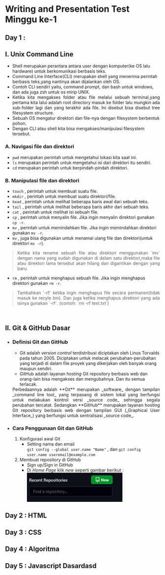 
# **Writing and Presentation Test Minggu ke-1**

## **Day 1 :**

## **I. Unix Command Line**

*   Shell merupakan perantara antara user dengan komputer(ke OS lalu hardware) untuk berkomunikasi berbasis teks.
*   Command Line Interface(CLI) merupakan shell yang menerima perintah berbasis teks,yang nantinya akan dijalankan oleh OS.
*   Contoh CLI sendiri yaitu, command prompt, dan bash untuk windows, dan ada juga zsh untuk os mirip UNIX.
*   <div align="justify">Ketika kita mengakses folder atau file melalui sebuah terminal,yang pertama kita lalui adalah root directory masuk ke folder lalu mungkin ada sub-folder lagi dan yang terakhir ada file. Ini disebut bisa disebut tree filesystem structure.
*   Sebuah OS mengatur direktori dan file-nya dengan filesystem berbentuk pohon.
*   Dengan CLI atau shell kita bisa mengakses/manipulasi filesystem tersebut.
###   **A. Navigasi file dan direktori**
*   `pwd` merupakan perintah untuk mengetahui lokasi kita saat ini.
*   `ls` merupakan perintah untuk mengetahui isi dari direktori itu sendiri.
*   `cd` merupakan perintah untuk berpindah-pindah direktori.

### **B. Manipulasi file dan direktori**
*   `touch` , perintah untuk membuat suatu file.
*   `mkdir` , perintah untuk membuat suatu direktori/file.
*   `head` , perintah untuk melihat beberapa baris awal dari sebuah teks.
*   `tail` , perintah untuk melihat beberapa baris akhir dari sebuah teks.
*   `cat` , perintah untuk melihat isi sebuah file.
*   `cp` , perintah untuk menyalin file. Jika ingin menyalin direktori gunakan `cp -r`.
*   `mv` , perintah untuk memindahkan file. Jika ingin memindahkan direktori gunakan `mv -r`.
*   `mv` , juga bisa digunakan untuk menamai ulang file dan direktori(untuk direktori `mv -r`).
><div align="justify">Ketika kita rename sebuah file atau direktori menggunakan `mv` dengan nama yang sudah digunakan di dalam satu direktori,maka file atau direktori lama tersebut akan hilang dan digantikan dengan yang baru.
*   `rm`  , perintah untuk menghapus sebuah file. Jika ingin menghapus direktori gunakan `rm -r`.
><div align="justify">Tambahkan `-rf` ketika ingin menghapus file secara permanen(tidak masuk ke recyle bin). Dan juga ketika menghapus direktori yang ada isinya gunakan `-rf`. (contoh: `rm -rf text.txt`)   

&emsp;

## **II. Git & GitHub Dasar**

- ### **Definisi Git dan GitHub**
    *  Git adalah _version control_ terdistribusi diciptakan oleh Linus Torvalds pada tahun 2005. Diciptakan untuk melacak perubahan-perubahan yang terjadi di dalam file proyek yang dikerjakan oleh banyak orang maupun sendiri.
    *  GitHub adalah layanan _hosting_ Git repository berbasis web dan orang-lain bisa mengakses dan mengubahnya. Dan itu semua terlacak.        

   <div align="justify">Perbedaannya adalah **Git** merupakan _software_ dengan tampilan _command line tool_ yang terpasang di sistem lokal yang berfungsi untuk melakukan kontrol versi _source code_ sehingga segala perubahan tercatat. Sedangkan **GitHub** merupakan layanan hosting Git repository berbasis web dengan tampilan GUI (_Graphical User Interface_) yang berfungsi untuk sentralisasi _source code_.

- ### **Cara Penggunaan Git dan GitHub**
    1. Konfigurasi awal Git
        - Setting nama dan email    
         `git config --global user.name "Name"` , dan 
        `git config user.name useremail@example.com `
    2. Membuat repository di GitHub
        - Sign up/Sign in GitHub
        - Di _Home Page_ klik _new_ seperti gambar berikut :    
        ![new repository](https://github.com/SyahriFadlul/Writing-and-Presentation-Test/blob/main/Minggu-Pertama/new%20repo.png "new repo")

##  **Day 2 : HTML**

##  **Day 3 : CSS**

##  **Day 4 : Algoritma**

##  **Day 5 : Javascript Dasar**dasd
